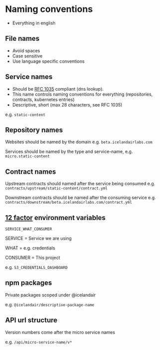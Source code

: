 # Naming conventions

- Everything in english

## File names
- Avoid spaces
- Case sensitive
- Use language specific conventions


## Service names
- Should be [RFC 1035](https://www.ietf.org/rfc/rfc1035.txt) compliant (dns lookup).
- This name controls naming conventions for everything (repositories, contracts, kubernetes entries)
- Descriptive, short (max 28 characters, see RFC 1035)

e.g. `static-content`


## Repository names
Websites should be named by the domain e.g. `beta.icelandairlabs.com`

Services should be named by the type and service-name, e.g. `micro.static-content`


## Contract names
Upstream contracts should named after the service being consumed e.g.
`contracts/upstream/static-content/contract.yml`

Downstream contracts should be named after the consuming service e.g.
`contracts/downstream/beta.icelandairlabs.com/contract.yml`


## [12 factor](http://12factor.net/config) environment variables

`SERVICE_WHAT_CONSUMER`

SERVICE = Service we are using

WHAT = e.g. credentials

CONSUMER = This project

e.g. `S3_CREDENTIALS_DASHBOARD`


## npm packages
Private packages scoped under @icelandair

e.g. `@icelandair/descriptive-package-name`

## API url structure
Version numbers come after the micro service names

e.g. `/api/micro-service-name/v*`
